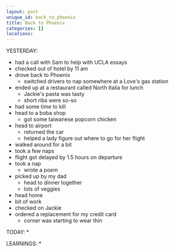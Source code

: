```yaml
---
layout: post
unique_id: back_to_phoenix
title: Back to Phoenix
categories: []
locations: 
---
```


YESTERDAY:
* had a call with Sam to help with UCLA essays
* checked out of hotel by 11 am
* drove back to Phoenix
  * switched drivers to nap somewhere at a Love's gas station
* ended up at a restaurant called North Italia for lunch
  * Jackie's pasta was tasty
  * short ribs were so-so
* had some time to kill
* head to a boba shop
  * got some taiwanese popcorn chicken
* head to airport
  * returned the car
  * helped a lady figure out where to go for her flight
* walked around for a bit
* took a few naps
* flight got delayed by 1.5 hours on departure
* took a nap
  * wrote a poem
* picked up by my dad
  * head to dinner together
  * lots of veggies
* head home
* bit of work
* checked on Jackie
* ordered a replacement for my credit card
  * corner was starting to wear thin

TODAY:
* 

LEARNINGS:
* 
